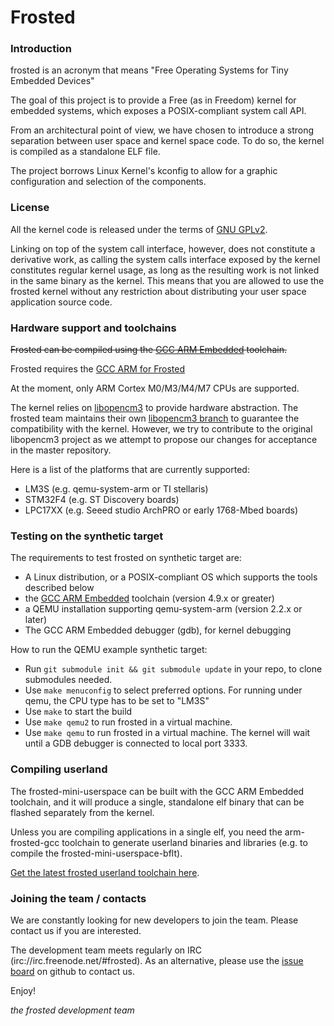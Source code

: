 # Frosted 

### Introduction

frosted is an acronym that means "Free Operating Systems for Tiny Embedded Devices"

The goal of this project is to provide a Free (as in Freedom) kernel for embedded systems, 
which exposes a POSIX-compliant system call API.

From an architectural point of view, we have chosen to introduce a strong separation between
user space and kernel space code. To do so, the kernel is compiled as a standalone ELF file. 

The project borrows Linux Kernel's kconfig to allow for a graphic configuration and selection 
of the components.

### License

All the kernel code is released under the terms of [GNU GPLv2](http://www.gnu.org/licenses/gpl-2.0.html).

Linking on top of the system call interface, however, does not constitute a derivative work, as calling
the system calls interface exposed by the kernel constitutes regular kernel usage, as long as the resulting
work is not linked in the same binary as the kernel. This means that you are allowed to use the frosted
kernel without any restriction about distributing your user space application source code.


### Hardware support and toolchains

~~Frosted can be compiled using the [GCC ARM Embedded](https://launchpad.net/gcc-arm-embedded) toolchain.~~

Frosted requires the [GCC ARM for Frosted](https://github.com/insane-adding-machines/crosstool-ng/releases)

At the moment, only ARM Cortex M0/M3/M4/M7 CPUs are supported.

The kernel relies on [libopencm3](https://github.com/libopencm3/libopencm3/) to provide hardware abstraction. 
The frosted team maintains their own [libopencm3 branch](https://github.com/insane-adding-machines/libopencm3/)
to guarantee the compatibility with the kernel. However, we try to contribute to the original libopencm3 project
as we attempt to propose our changes for acceptance in the master repository.

Here is a list of the platforms that are currently supported:

 * LM3S (e.g. qemu-system-arm or TI stellaris)
 * STM32F4 (e.g. ST Discovery boards)
 * LPC17XX (e.g. Seeed studio ArchPRO or early 1768-Mbed boards)

### Testing on the synthetic target

The requirements to test frosted on synthetic target are:
 * A Linux distribution, or a POSIX-compliant OS which supports the tools described below
 * the [GCC ARM Embedded](https://launchpad.net/gcc-arm-embedded) toolchain (version 4.9.x or greater)
 * a QEMU installation supporting qemu-system-arm (version 2.2.x or later)
 * The GCC ARM Embedded debugger (gdb), for kernel debugging

How to run the QEMU example synthetic target:
 * Run ```git submodule init && git submodule update``` in your repo, to clone submodules needed.
 * Use ```make menuconfig``` to select preferred options. For running under qemu, the CPU type has to be set to "LM3S"
 * Use ```make``` to start the build
 * Use ```make qemu2``` to run frosted in a virtual machine.
 * Use ```make qemu``` to run frosted in a virtual machine. The kernel will wait until a GDB debugger is connected to local port 3333.


### Compiling userland

The frosted-mini-userspace can be built with the GCC ARM Embedded toolchain, and it will produce a single, standalone elf 
binary that can be flashed separately from the kernel.

Unless you are compiling applications in a single elf, you need the arm-frosted-gcc toolchain 
to generate userland binaries and libraries (e.g. to compile the frosted-mini-userspace-bflt).

[Get the latest frosted userland toolchain here](https://github.com/insane-adding-machines/crosstool-ng/releases/tag/v16.01).


### Joining the team / contacts

We are constantly looking for new developers to join the team. Please contact us if you are interested.

The development team meets regularly on IRC (irc://irc.freenode.net/#frosted).
As an alternative, please use the [issue board](https://github.com/insane-adding-machines/frosted/issues) on github to contact us.

Enjoy!


_the frosted development team_
